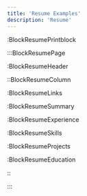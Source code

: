 ```yaml
---
title: 'Resume Examples'
description: 'Resume'
---
```


:BlockResumePrintblock

:::BlockResumePage

:BlockResumeHeader

::BlockResumeColumn

:BlockResumeLinks

:BlockResumeSummary

:BlockResumeExperience

:BlockResumeSkills

:BlockResumeProjects

:BlockResumeEducation



::

:::


